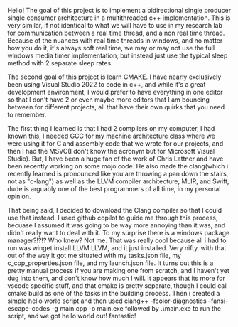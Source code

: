 Hello! The goal of this project is to implement a bidirectional single producer single consumer architecture in a multithreaded c++ implementation. This is very similar, if not identical to what we will have to use in my research lab for communication between a real time thread, and a non real time thread. Because of the nuances with real time threads in windows, and no matter how you do it, it's always soft real time, we may or may not use the full windows media timer implementation, but instead just use the typical sleep method with 2 separate sleep rates.

The second goal of this project is learn CMAKE. I have nearly exclusively been using Visual Studio 2022 to code in c++, and while it's a great development environment, I would prefer to have everything in one editor so that I don't have 2 or even maybe more editors that I am bouncing between for different projects, all that have their own quirks that you need to remember. 


The first thing I learned is that I had 2 compilers on my computer, I had known this, I needed GCC for my machine architecture class where we were using it for C and assembly code that we wrote for our projects, and then I had the MSVC(I don't know the acronym but for Microsoft Visual Studio). But, I have been a huge fan of the work of Chris Lattner and have been recently working on some mojo code. He also made the clang(which i recently learned is pronounced like you are throwing a pan down the stairs, not as "c-lang") as well as the LLVM compiler architecture, MLIR, and Swift, dude is arguably one of the best programmers of all time, in my personal opinion. 

That being said, I decided to download the Clang compiler so that I could use that instead. I used github copilot to guide me through this process, becuase I assumed it was going to be way more annoying than it was, and didn't really want to deal with it. To my surprise there is a windows package manager?!?!? Who knew? Not me. That was really cool because all i had to run was winget install LLVM.LLVM, and it just installed. Very nifty. with that out of the way it got me situated with my tasks.json file, my c_cpp_properties.json file, and my launch.json file. It turns out this is a pretty manual process if you are making one from scratch, and I haven't yet dug into them, and don't know how much I will. It appears that its more for vscode specific stuff, and that cmake is pretty separate, though I could call cmake build as one of the tasks in the building process. Then i created a simple hello world script and then used   clang++ -fcolor-diagnostics -fansi-escape-codes -g main.cpp -o main.exe followed by .\main.exe to run the script, and we got hello world out! fantastic!


